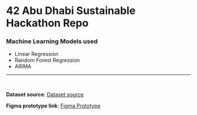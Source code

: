 # 42 Abu Dhabi Sustainable Hackathon Repo

### Machine Learning Models used
- Linear Regression
- Random Forest Regression
- ARIMA

<hr>
<br>

**Dataset source**:
[Dataset source](https://raw.githubusercontent.com/BekBrace/Sales-Forecast-data-csv/main/train.csv)

**Figma prototype link**:
[Figma Prototype](https://www.figma.com/proto/iztHJTDVTg4nO0LFWRG84G/42-Sustainability-Hackathon---Darkchocolate?type=design&node-id=121-6451&t=dxNIcv01ehHyVnNV-1&scaling=contain&page-id=0%3A1&starting-point-node-id=18%3A14831)